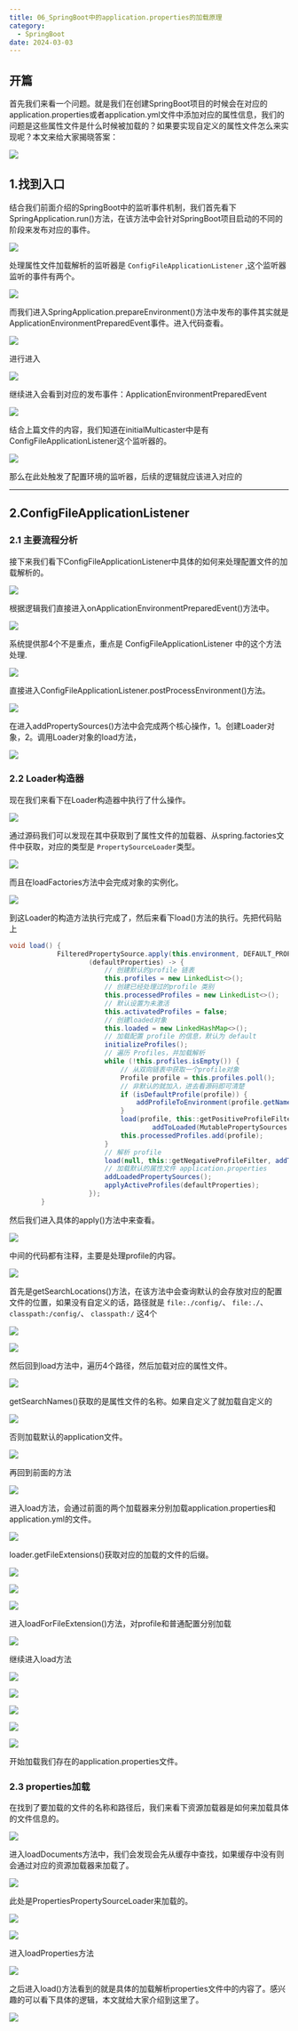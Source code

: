 ```yaml
---
title: 06_SpringBoot中的application.properties的加载原理
category:
  - SpringBoot
date: 2024-03-03
---
```


<!-- more -->

## 开篇

首先我们来看一个问题。就是我们在创建SpringBoot项目的时候会在对应的application.properties或者application.yml文件中添加对应的属性信息，我们的问题是这些属性文件是什么时候被加载的？如果要实现自定义的属性文件怎么来实现呢？本文来给大家揭晓答案：

![](https://studyimages.oss-cn-beijing.aliyuncs.com/img/SpringBoot/202403/e7a6f3b14749bb12.png)

## 1.找到入口

结合我们前面介绍的SpringBoot中的监听事件机制，我们首先看下SpringApplication.run()方法，在该方法中会针对SpringBoot项目启动的不同的阶段来发布对应的事件。

![](https://studyimages.oss-cn-beijing.aliyuncs.com/img/SpringBoot/202403/8d0d1999164ba1ce.png)

处理属性文件加载解析的监听器是 `ConfigFileApplicationListener` ,这个监听器监听的事件有两个。

![](https://studyimages.oss-cn-beijing.aliyuncs.com/img/SpringBoot/202403/3fbc1baa725fefb4.png)

而我们进入SpringApplication.prepareEnvironment()方法中发布的事件其实就是ApplicationEnvironmentPreparedEvent事件。进入代码查看。

![](https://studyimages.oss-cn-beijing.aliyuncs.com/img/SpringBoot/202403/b85e63bdd411515b.png)

进行进入

![](https://studyimages.oss-cn-beijing.aliyuncs.com/img/SpringBoot/202403/ea16b650498d0a6c.png)

继续进入会看到对应的发布事件：ApplicationEnvironmentPreparedEvent

![](https://studyimages.oss-cn-beijing.aliyuncs.com/img/SpringBoot/202403/07c3065df02ab318.png)

结合上篇文件的内容，我们知道在initialMulticaster中是有ConfigFileApplicationListener这个监听器的。

![](https://studyimages.oss-cn-beijing.aliyuncs.com/img/SpringBoot/202403/b03ea34423d262ab.png)

那么在此处触发了配置环境的监听器，后续的逻辑就应该进入对应的

---

## 2.ConfigFileApplicationListener

### 2.1 主要流程分析

接下来我们看下ConfigFileApplicationListener中具体的如何来处理配置文件的加载解析的。

![](https://studyimages.oss-cn-beijing.aliyuncs.com/img/SpringBoot/202403/4276af67be2700df.png)

根据逻辑我们直接进入onApplicationEnvironmentPreparedEvent()方法中。

![](https://studyimages.oss-cn-beijing.aliyuncs.com/img/SpringBoot/202403/59d77593b8a7d7a4.png)

系统提供那4个不是重点，重点是 ConfigFileApplicationListener 中的这个方法处理.

![](https://studyimages.oss-cn-beijing.aliyuncs.com/img/SpringBoot/202403/5fc77085080cb6fd.png)

直接进入ConfigFileApplicationListener.postProcessEnvironment()方法。

![](https://studyimages.oss-cn-beijing.aliyuncs.com/img/SpringBoot/202403/2c9b0abca210fb11.png)

在进入addPropertySources()方法中会完成两个核心操作，1。创建Loader对象，2。调用Loader对象的load方法，

![](https://studyimages.oss-cn-beijing.aliyuncs.com/img/SpringBoot/202403/6a090757635ad65c.png)

### 2.2 Loader构造器

现在我们来看下在Loader构造器中执行了什么操作。

![](https://studyimages.oss-cn-beijing.aliyuncs.com/img/SpringBoot/202403/01ed5130a1f2f54c.png)

通过源码我们可以发现在其中获取到了属性文件的加载器、从spring.factories文件中获取，对应的类型是 `PropertySourceLoader`类型。

![](https://studyimages.oss-cn-beijing.aliyuncs.com/img/SpringBoot/202403/e37d834239e1832d.png)

而且在loadFactories方法中会完成对象的实例化。

![](https://studyimages.oss-cn-beijing.aliyuncs.com/img/SpringBoot/202403/f3644a8a1a6c3322.png)

到这Loader的构造方法执行完成了，然后来看下load()方法的执行。先把代码贴上

```java
void load() {
			FilteredPropertySource.apply(this.environment, DEFAULT_PROPERTIES, LOAD_FILTERED_PROPERTY,
					(defaultProperties) -> {
						// 创建默认的profile 链表
						this.profiles = new LinkedList<>();
						// 创建已经处理过的profile 类别
						this.processedProfiles = new LinkedList<>();
						// 默认设置为未激活
						this.activatedProfiles = false;
						// 创建loaded对象
						this.loaded = new LinkedHashMap<>();
						// 加载配置 profile 的信息，默认为 default
						initializeProfiles();
						// 遍历 Profiles，并加载解析
						while (!this.profiles.isEmpty()) {
							// 从双向链表中获取一个profile对象
							Profile profile = this.profiles.poll();
							// 非默认的就加入，进去看源码即可清楚
							if (isDefaultProfile(profile)) {
								addProfileToEnvironment(profile.getName());
							}
							load(profile, this::getPositiveProfileFilter,
									addToLoaded(MutablePropertySources::addLast, false));
							this.processedProfiles.add(profile);
						}
						// 解析 profile
						load(null, this::getNegativeProfileFilter, addToLoaded(MutablePropertySources::addFirst, true));
						// 加载默认的属性文件 application.properties
						addLoadedPropertySources();
						applyActiveProfiles(defaultProperties);
					});
		}
```

然后我们进入具体的apply()方法中来查看。

![](https://studyimages.oss-cn-beijing.aliyuncs.com/img/SpringBoot/202403/35a60344526e8644.png)

中间的代码都有注释，主要是处理profile的内容。

![](https://studyimages.oss-cn-beijing.aliyuncs.com/img/SpringBoot/202403/e701d90bcd7cd894.png)

首先是getSearchLocations()方法，在该方法中会查询默认的会存放对应的配置文件的位置，如果没有自定义的话，路径就是 `file:./config/`、 `file:./`、 `classpath:/config/`、 `classpath:/` 这4个

![](https://studyimages.oss-cn-beijing.aliyuncs.com/img/SpringBoot/202403/b14954128d39f55c.png)

![](https://studyimages.oss-cn-beijing.aliyuncs.com/img/SpringBoot/202403/4ca80a41b5cda4a8.png)

然后回到load方法中，遍历4个路径，然后加载对应的属性文件。

![](https://studyimages.oss-cn-beijing.aliyuncs.com/img/SpringBoot/202403/bae11aa824b9278d.png)

getSearchNames()获取的是属性文件的名称。如果自定义了就加载自定义的

![](https://studyimages.oss-cn-beijing.aliyuncs.com/img/SpringBoot/202403/825b214aa860eac1.png)

否则加载默认的application文件。

![](https://studyimages.oss-cn-beijing.aliyuncs.com/img/SpringBoot/202403/d87a9b66f2a08a86.png)

再回到前面的方法

![](https://studyimages.oss-cn-beijing.aliyuncs.com/img/SpringBoot/202403/d37903996d43a983.png)

进入load方法，会通过前面的两个加载器来分别加载application.properties和application.yml的文件。

![](https://studyimages.oss-cn-beijing.aliyuncs.com/img/SpringBoot/202403/0d00ed9520ac83cb.png)

loader.getFileExtensions()获取对应的加载的文件的后缀。

![](https://studyimages.oss-cn-beijing.aliyuncs.com/img/SpringBoot/202403/6c708c26e0a4a8aa.png)

![](https://studyimages.oss-cn-beijing.aliyuncs.com/img/SpringBoot/202403/e5a2227749ef3221.png)

![](https://studyimages.oss-cn-beijing.aliyuncs.com/img/SpringBoot/202403/6f919b6b568e4a2d.png)

进入loadForFileExtension()方法，对profile和普通配置分别加载

![](https://studyimages.oss-cn-beijing.aliyuncs.com/img/SpringBoot/202403/14087567d11ee6c8.png)

继续进入load方法

![](https://studyimages.oss-cn-beijing.aliyuncs.com/img/SpringBoot/202403/5a961cfc9d424f28.png)

![](https://studyimages.oss-cn-beijing.aliyuncs.com/img/SpringBoot/202403/272e5c58bb591c9b.png)

![](https://studyimages.oss-cn-beijing.aliyuncs.com/img/SpringBoot/202403/0eefd6dbe4e6228f.png)

![](https://studyimages.oss-cn-beijing.aliyuncs.com/img/SpringBoot/202403/d95062dd6d67ffb2.png)

![](https://studyimages.oss-cn-beijing.aliyuncs.com/img/SpringBoot/202403/a82c10f240caa762.png)

开始加载我们存在的application.properties文件。

### 2.3 properties加载

在找到了要加载的文件的名称和路径后，我们来看下资源加载器是如何来加载具体的文件信息的。

![](https://studyimages.oss-cn-beijing.aliyuncs.com/img/SpringBoot/202403/77b1f24242721d8a.png)

进入loadDocuments方法中，我们会发现会先从缓存中查找，如果缓存中没有则会通过对应的资源加载器来加载了。

![](https://studyimages.oss-cn-beijing.aliyuncs.com/img/SpringBoot/202403/3f4064ab2c57acb8.png)

此处是PropertiesPropertySourceLoader来加载的。

![](https://studyimages.oss-cn-beijing.aliyuncs.com/img/SpringBoot/202403/e774eb63f92a3915.png)

![](https://studyimages.oss-cn-beijing.aliyuncs.com/img/SpringBoot/202403/7929b8f18d11c19d.png)

进入loadProperties方法

![](https://studyimages.oss-cn-beijing.aliyuncs.com/img/SpringBoot/202403/ea484f355ea0b0ce.png)

之后进入load()方法看到的就是具体的加载解析properties文件中的内容了。感兴趣的可以看下具体的逻辑，本文就给大家介绍到这里了。

![](https://studyimages.oss-cn-beijing.aliyuncs.com/img/SpringBoot/202403/6401e4fa4c3b173b.png)
